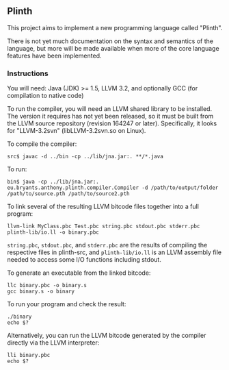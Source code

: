 ## Plinth

This project aims to implement a new programming language called "Plinth".

There is not yet much documentation on the syntax and semantics of the language, but more will be made available when more of the core language features have been implemented.

### Instructions

You will need: Java (JDK) >= 1.5, LLVM 3.2, and optionally GCC (for compilation to native code)

To run the compiler, you will need an LLVM shared library to be installed. The version it requires has not yet been released, so it must be built from the LLVM source repository (revision 164247 or later). Specifically, it looks for "LLVM-3.2svn" (libLLVM-3.2svn.so on Linux).

To compile the compiler:

    src$ javac -d ../bin -cp ../lib/jna.jar:. **/*.java

To run:

    bin$ java -cp ../lib/jna.jar:. eu.bryants.anthony.plinth.compiler.Compiler -d /path/to/output/folder /path/to/source.pth /path/to/source2.pth

To link several of the resulting LLVM bitcode files together into a full program:

    llvm-link MyClass.pbc Test.pbc string.pbc stdout.pbc stderr.pbc plinth-lib/io.ll -o binary.pbc

`string.pbc`, `stdout.pbc`, and `stderr.pbc` are the results of compiling the respective files in plinth-src, and `plinth-lib/io.ll` is an LLVM assembly file needed to access some I/O functions including stdout.

To generate an executable from the linked bitcode:

    llc binary.pbc -o binary.s
    gcc binary.s -o binary

To run your program and check the result:

    ./binary
    echo $?

Alternatively, you can run the LLVM bitcode generated by the compiler directly via the LLVM interpreter:

    lli binary.pbc
    echo $?

